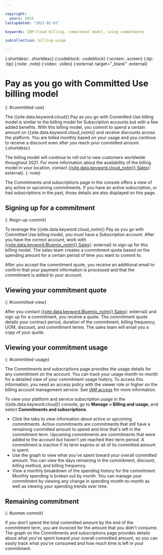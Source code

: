 ```yaml
---

copyright:
  years: 2019
lastupdated: "2021-02-01"

keywords: IBM Cloud billing, commitment model, using commitments 

subcollection: billing-usage

---
```


{:shortdesc: .shortdesc}
{:codeblock: .codeblock}
{:screen: .screen}
{:tip: .tip}
{:note: .note}
{:video: .video}
{:external: target="_blank" .external}

# Pay as you go with Committed Use billing model 
{: #committed-use}

The {{site.data.keyword.cloud}} Pay as you go with Committed Use billing model is similar to the billing model for Subscription accounts but with a few added benefits. With this billing model, you commit to spend a certain amount on {{site.data.keyword.cloud_notm}} and receive discounts across the platform. You are billed monthly based on your usage and you continue to receive a discount even after you reach your committed amount. 
{:shortdesc}

The billing model will continue to roll out to new customers worldwide throughout 2021. For more information about the availability of the billing model in your location, contact [{{site.data.keyword.cloud_notm}} Sales](https://cloud.ibm.com/catalog?contactmodule){: external}. 
{: note}

The Commitments and subscriptions page in the console offers a view of any active or upcoming commitments. If you have an active subscription, or had subscriptions in the past, those details are also displayed on this page.

## Signing up for a commitment 
{: #sign-up-commit}

To leverage the {{site.data.keyword.cloud_notm}} Pay as you go with Committed Use billing model, you must have a Subscription account. After you have the correct account, work with [{{site.data.keyword.Bluemix_notm}} Sales](https://cloud.ibm.com/catalog?contactmodule){: external} to sign up for this billing model. The sales team creates a commitment quote based on the spending amount for a certain period of time you want to commit to. 

After you accept the commitment quote, you receive an additional email to confirm that your payment information is processed and that the commitment is added to your account. 

## Viewing your commitment quote 
{: #committed-view}

After you contact [{{site.data.keyword.Bluemix_notm}} Sales](https://cloud.ibm.com/catalog?contactmodule){: external} and sign up for a commitment, you receive a quote. The commitment quote details your contract period, duration of the commitment, billing frequency, UOM, discount, and commitment terms. The sales team will email you a copy of your quote.

## Viewing your commitment usage 
{: #committed-usage}

The Commitments and subscriptions page provides the usage details for any commitment on the account. You can track your usage month-to-month for a detailed view of your commitment usage history. To access this information, you need an access policy with the viewer role or higher on the billing account management service. See [IAM access](/docs/account?topic=account-userroles) for more information.

To view your platform and service subscription usage in the {{site.data.keyword.cloud}} console, go to **Manage > Billing and usage**, and select **Commitments and subscriptions**.

* Click the tabs to view information about active or upcoming commitments. Active commitments are commitments that still have a remaining committed amount to spend and time that's left in the commitment term. Upcoming commitments are commitments that were added to the account but haven't yet reached their term period. A commitment is inactive if its term expires or all of its committed amount is spent.
* Use the graph to view what you've spent toward your overall committed amount. You can view the days remaining in the commitment, discount, billing method, and billing frequency.
* View a monthly breakdown of the spending history for the commitment. Monthly spending is broken out by month. You can manage your commitment by viewing any change in spending month-to-month as well as viewing your spending trends over time.

## Remaining commitment 
{: #unmet-commit}

If you don't spend the total committed amount by the end of the commitment term, you are invoiced for the amount that you didn't consume. The graph on the Commitments and subscriptions page provides details about what you've spent toward your overall committed amount, so you can easily track what you've consumed and how much time is left in your commitment.
